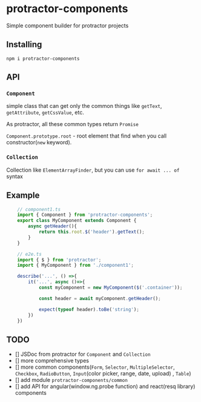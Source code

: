 # protractor-components
Simple component builder for protractor projects

## Installing
`npm i protractor-components`

## API

### `Component`
simple class that can get only the common things like `getText`, `getAttribute`, `getCssValue`, etc.

As protractor, all these common types return `Promise`

`Component.prototype.root` - root element that find when you call constructor(`new` keyword). 

### `Collection`
Collection like `ElementArrayFinder`, but you can use `for await ... of` syntax

## Example

``` ts
    // component1.ts
    import { Component } from 'protractor-components';
    export class MyComponent extends Component {
        async getHeader(){
            return this.root.$('header').getText();
        }
    }

    // e2e.ts
    import { $ } from 'protractor';
    import { MyComponent } from './component1';

    describe('...', () =>{
        it('...', async ()=>{
            const myComponent = new MyComponent($('.container'));

            const header = await myComponent.getHeader();

            expect(typeof header).toBe('string');
        })
    })
```

## TODO

- [] JSDoc from protractor for `Component` and `Collection`
- [] more comprehensive types
- [] more common components(`Form`, `Selector`, `MultipleSelector`, `Checkbox`, `RadioButton`, `Input`(color picker, range, date, upload) , `Table`)
- [] add module `protractor-components/common`
- [] add API for angular(window.ng.probe function) and react(resq library) components
